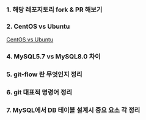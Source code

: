 ### 1. 해당 레포지토리 fork & PR 해보기

### 2. CentOS vs Ubuntu

[CentOS vs Ubuntu](https://velog.io/@ejh990521/CentOS-vs-Ubuntu)

### 4. MySQL5.7 vs MySQL8.0 차이

### 5. git-flow 란 무엇인지 정리

### 6. git 대표적 명령어 정리

### 7. MySQL에서 DB 테이블 설계시 중요 요소 각 정리
